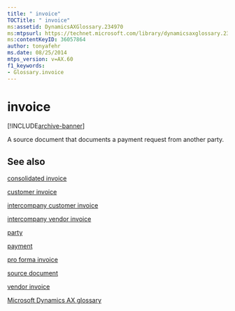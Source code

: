 ```yaml
---
title: " invoice"
TOCTitle: " invoice"
ms:assetid: DynamicsAXGlossary.234970
ms:mtpsurl: https://technet.microsoft.com/library/dynamicsaxglossary.234970(v=AX.60)
ms:contentKeyID: 36057864
author: tonyafehr
ms.date: 08/25/2014
mtps_version: v=AX.60
f1_keywords:
- Glossary.invoice
---
```


# invoice


[!INCLUDE[archive-banner](includes/archive-banner.md)]

A source document that documents a payment request from another party.

## See also

[consolidated invoice](consolidated-invoice.md)

[customer invoice](customer-invoice.md)

[intercompany customer invoice](intercompany-customer-invoice.md)

[intercompany vendor invoice](intercompany-vendor-invoice.md)

[party](https://technet.microsoft.com/library/hh208669\(v=ax.60\))

[payment](payment.md)

[pro forma invoice](pro-forma-invoice.md)

[source document](source-document.md)

[vendor invoice](vendor-invoice.md)

[Microsoft Dynamics AX glossary](glossary/microsoft-dynamics-ax-glossary.md)

  


